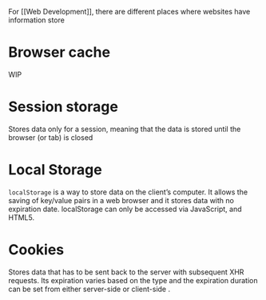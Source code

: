 For [[Web Development]], there are different places where websites have information store

# Browser cache
WIP

# Session storage
Stores data only for a session, meaning that the data is stored until the browser (or tab) is closed

# Local Storage
`localStorage` is a way to store data on the client’s computer. It allows the saving of key/value pairs in a web browser and it stores data with no expiration date. localStorage can only be accessed via JavaScript, and HTML5.

# Cookies
Stores data that has to be sent back to the server with subsequent XHR requests. Its expiration varies based on the type and the expiration duration can be set from either server-side or client-side .